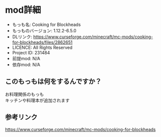 # mod詳細

- もっも名: Cooking for Blockheads
- もっものバージョン: 1.12.2-6.5.0
- DLリンク: https://www.curseforge.com/minecraft/mc-mods/cooking-for-blockheads/files/2862651
- LICENCE: All Rights Reserved
- Project ID: 231484
- 前提mod: N/A
- 依存mod: N/A

## このもっもは何をするんですか？
お料理関係のもっも<br>
キッチンや料理本が追加されます

## 参考リンク
https://www.curseforge.com/minecraft/mc-mods/cooking-for-blockheads